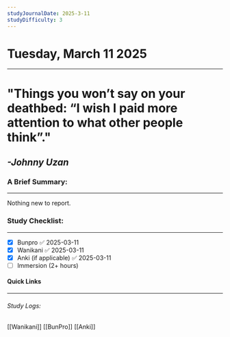 ```yaml
---
studyJournalDate: 2025-3-11
studyDifficulty: 3
---
```


# Tuesday, March 11 2025
---
# "Things you won’t say on your deathbed: “I wish I paid more attention to what other people think”."

## *-Johnny Uzan*


### A Brief Summary:
---
Nothing new to report.

### Study Checklist:
---
- [x] Bunpro ✅ 2025-03-11
- [x] Wanikani ✅ 2025-03-11
- [x] Anki (if applicable) ✅ 2025-03-11
- [ ] Immersion (2+ hours)

#### Quick Links
---
###### Study Logs:
[[Wanikani]]
[[BunPro]]
[[Anki]]